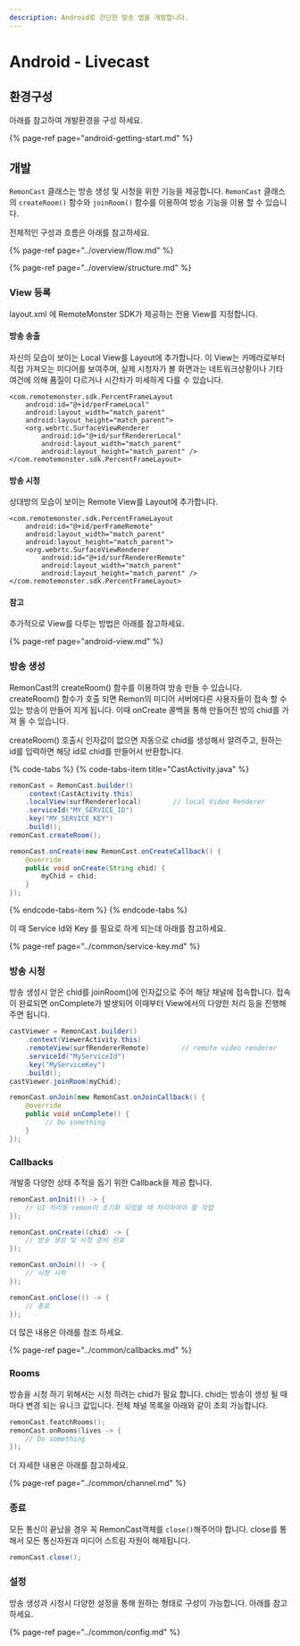 ```yaml
---
description: Android로 간단한 방송 앱을 개발합니다.
---
```


# Android - Livecast

## 환경구성

아래를 참고하여 개발환경을 구성 하세요.

{% page-ref page="android-getting-start.md" %}

## 개발

`RemonCast` 클래스는 방송 생성 및 시청을 위한 기능을 제공합니다. `RemonCast` 클래스의 `createRoom()` 함수와 `joinRoom()` 함수를 이용하여 방송 기능을 이용 할 수 있습니다.

전체적인 구성과 흐름은 아래를 참고하세요.

{% page-ref page="../overview/flow.md" %}

{% page-ref page="../overview/structure.md" %}

### View 등록

layout.xml 에 RemoteMonster SDK가 제공하는 전용 View를 지정합니다. 

#### 방송 송출

자신의 모습이 보이는 Local View를 Layout에 추가합니다. 이 View는 카메라로부터 직접 가져오는 미디어를 보여주며, 실제 시청자가 볼 화면과는 네트워크상황이나 기타 여건에 의해 품질이 다르거나 시간차가 미세하게 다를 수 있습니다.

```markup
<com.remotemonster.sdk.PercentFrameLayout
    android:id="@+id/perFrameLocal"
    android:layout_width="match_parent"
    android:layout_height="match_parent">
    <org.webrtc.SurfaceViewRenderer
        android:id="@+id/surfRendererLocal"
        android:layout_width="match_parent"
        android:layout_height="match_parent" />
</com.remotemonster.sdk.PercentFrameLayout> 
```

#### 방송 시청

상대방의 모습이 보이는 Remote View를 Layout에 추가합니다.

```markup
<com.remotemonster.sdk.PercentFrameLayout
    android:id="@+id/perFrameRemote"
    android:layout_width="match_parent"
    android:layout_height="match_parent">
    <org.webrtc.SurfaceViewRenderer
        android:id="@+id/surfRendererRemote"
        android:layout_width="match_parent"
        android:layout_height="match_parent" />
</com.remotemonster.sdk.PercentFrameLayout>
```

#### 참고

추가적으로 View를 다루는 방법은 아래를 참고하세요.

{% page-ref page="android-view.md" %}

### 방송 생성

RemonCast의 createRoom\(\) 함수를 이용하여 방송 만들 수 있습니다. createRoom\(\) 함수가 호출 되면 Remon의 미디어 서버에다른 사용자들이 접속 할 수 있는 방송이 만들어 지게 됩니다. 이때 onCreate 콜백을 통해 만들어진 방의 chid를 가져 올 수 있습니다.

createRoom\(\) 호출시 인자값이 없으면 자동으로 chid를 생성해서 알려주고, 원하는 id를 입력하면 해당 id로 chid를 만들어서 반환합니다.

{% code-tabs %}
{% code-tabs-item title="CastActivity.java" %}
```java
remonCast = RemonCast.builder()
    .context(CastActivity.this)
    .localView(surfRendererlocal)        // local Video Renderer
    .serviceId("MY_SERVICE_ID")
    .key("MY_SERVICE_KEY")
    .build();
remonCast.createRoom();

remonCast.onCreate(new RemonCast.onCreateCallback() {
    @override
    public void onCreate(String chid) {
        myChid = chid;
    }
});
```
{% endcode-tabs-item %}
{% endcode-tabs %}

이 때 Service Id와 Key 를 필요로 하게 되는데 아래를 참고하세요.

{% page-ref page="../common/service-key.md" %}

### 방송 시청

방송 생성시 얻은 chid를 joinRoom\(\)에 인자값으로 주어 해당 채널에 접속합니다. 접속이 완료되면 onComplete가 발생되어 이때부터 View에서의 다양한 처리 등을 진행해 주면 됩니다.

```java
castViewer = RemonCast.builder()
    .context(ViewerActivity.this)
    .remoteView(surfRendererRemote)        // remote video renderer
    .serviceId("MyServiceId")
    .key("MyServiceKey")
    .build();
castViewer.joinRoom(myChid);

remonCast.onJoin(new RemonCast.onJoinCallback() {
    @override
    public void onComplete() {
         // Do something
    }
});
```

### Callbacks

개발중 다양한 상태 추적을 돕기 위한  Callback을 제공 합니다.

```java
remonCast.onInit(() -> {
    // UI 처리등 remon이 초기화 되었을 때 처리하여야 할 작업
});

remonCast.onCreate((chid) -> {
    // 방송 생성 및 시청 준비 완료
});

remonCast.onJoin(() -> {
    // 시청 시작
});

remonCast.onClose(() -> {
    // 종료
});
```

더 많은 내용은 아래를 참조 하세요.

{% page-ref page="../common/callbacks.md" %}

### Rooms

방송을 시청 하기 위해서는 시청 하려는 chid가 필요 합니다. chid는 방송이 생성 될 때 마다 변경 되는 유니크 값입니다. 전체 채널 목록을 아래와 같이 조회 가능합니다.

```swift
remonCast.featchRooms();
remonCast.onRooms(lives -> {
    // Do something
});
```

더 자세한 내용은 아래를 참고하세요.

{% page-ref page="../common/channel.md" %}

### 종료

모든 통신이 끝났을 경우 꼭 RemonCast객체를 `close()`해주어야 합니다. close를 통해서 모든 통신자원과 미디어 스트림 자원이 해제됩니다.

```java
remonCast.close();
```

### 설정

방송 생성과 시청시 다양한 설정을 통해 원하는 형태로 구성이 가능합니다. 아래를 참고하세요.

{% page-ref page="../common/config.md" %}



